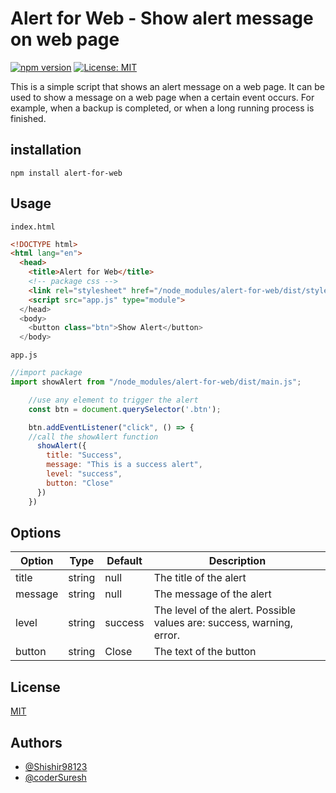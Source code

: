 # Alert for Web - Show alert message on web page

[![npm version](https://badge.fury.io/js/alert-for-web.svg)](https://badge.fury.io/js/alert-for-web)
[![License: MIT](https://img.shields.io/badge/License-MIT-red.svg)](https://opensource.org/licenses/MIT)

This is a simple script that shows an alert message on a web page. It can be used to show a message on a web page when a certain event occurs. For example, when a backup is completed, or when a long running process is finished.

## installation

```
npm install alert-for-web
```

## Usage

``index.html``

```html
<!DOCTYPE html>
<html lang="en">
  <head>
    <title>Alert for Web</title>
    <!-- package css -->
    <link rel="stylesheet" href="/node_modules/alert-for-web/dist/style.css">
    <script src="app.js" type="module">
  </head>
  <body>
    <button class="btn">Show Alert</button>
  </body>
```

``app.js ``
```javascript
//import package
import showAlert from "/node_modules/alert-for-web/dist/main.js";

    //use any element to trigger the alert
    const btn = document.querySelector('.btn');

    btn.addEventListener("click", () => {
    //call the showAlert function
      showAlert({
        title: "Success",
        message: "This is a success alert",
        level: "success",
        button: "Close"
      })
    })
```

## Options

| Option | Type | Default | Description |
| ------ | ---- | ------- | ----------- |
| title | string | null | The title of the alert |
| message | string | null | The message of the alert |
| level | string | success | The level of the alert. Possible values are: success, warning, error. |
| button | string | Close | The text of the button |

## License

[MIT](https://choosealicense.com/licenses/mit/)

## Authors

- [@Shishir98123](https://www.github.com/Shishir98123)
- [@coderSuresh](https://www.github.com/coderSuresh)
